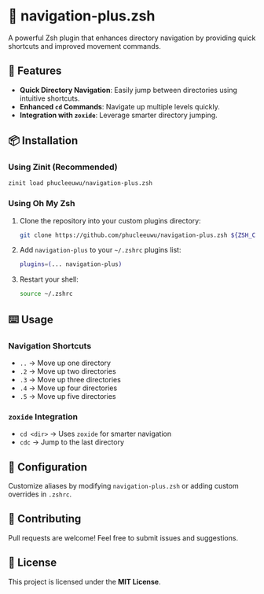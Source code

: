 # 📌 navigation-plus.zsh

A powerful Zsh plugin that enhances directory navigation by providing quick shortcuts and improved movement commands.

## 🚀 Features
- **Quick Directory Navigation**: Easily jump between directories using intuitive shortcuts.
- **Enhanced `cd` Commands**: Navigate up multiple levels quickly.
- **Integration with `zoxide`**: Leverage smarter directory jumping.

## 📦 Installation

### Using Zinit (Recommended)
```sh
zinit load phucleeuwu/navigation-plus.zsh
```

### Using Oh My Zsh
1. Clone the repository into your custom plugins directory:
   ```sh
   git clone https://github.com/phucleeuwu/navigation-plus.zsh ${ZSH_CUSTOM:-$HOME/.oh-my-zsh/custom}/plugins/navigation-plus
   ```
2. Add `navigation-plus` to your `~/.zshrc` plugins list:
   ```sh
   plugins=(... navigation-plus)
   ```
3. Restart your shell:
   ```sh
   source ~/.zshrc
   ```

## ⌨️ Usage

### Navigation Shortcuts
- `..` → Move up one directory
- `.2` → Move up two directories
- `.3` → Move up three directories
- `.4` → Move up four directories
- `.5` → Move up five directories

### `zoxide` Integration
- `cd <dir>` → Uses `zoxide` for smarter navigation
- `cdc` → Jump to the last directory

## 🔧 Configuration
Customize aliases by modifying `navigation-plus.zsh` or adding custom overrides in `.zshrc`.

## 🤝 Contributing
Pull requests are welcome! Feel free to submit issues and suggestions.

## 📜 License
This project is licensed under the **MIT License**.

